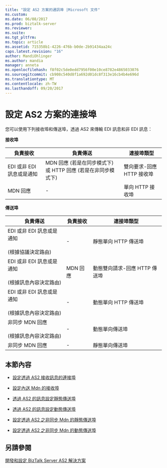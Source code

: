 ```yaml
---
title: "設定 AS2 方案的通訊埠 |Microsoft 文件"
ms.custom: 
ms.date: 06/08/2017
ms.prod: biztalk-server
ms.reviewer: 
ms.suite: 
ms.tgt_pltfrm: 
ms.topic: article
ms.assetid: 715358b1-4226-476b-b0de-2b91434aa24c
caps.latest.revision: "16"
author: MandiOhlinger
ms.author: mandia
manager: anneta
ms.openlocfilehash: f8f02c5de0edd7956f00e10ce8782e4865033076
ms.sourcegitcommit: cb908c540d8f1a692d01dc8f313e16cb4b4e696d
ms.translationtype: MT
ms.contentlocale: zh-TW
ms.lasthandoff: 09/20/2017
---
```

# <a name="configuring-ports-for-an-as2-solution"></a>設定 AS2 方案的連接埠
您可以使用下列接收埠和傳送埠，透過 AS2 來傳輸 EDI 訊息和非 EDI 訊息：  
  
 **接收埠**  
  
|負責接收|負責傳送|連接埠類型|  
|----------------|-------------|------------------|  
|EDI 或非 EDI 訊息或是通知|MDN 回應 (若是在同步模式下) 或 HTTP 回應 (若是在非同步模式下)|雙向要求-回應 HTTP 接收埠|  
|MDN 回應|-|單向 HTTP 接收埠|  
  
 **傳送埠**  
  
|負責傳送|負責接收|連接埠類型|  
|-------------|----------------|------------------|  
|EDI 或非 EDI 訊息或是通知<br /><br /> (根據協議決定路由)|-|靜態單向 HTTP 傳送埠|  
|EDI 或非 EDI 訊息或是通知<br /><br /> (根據訊息內容決定路由)|MDN 回應|動態雙向請求-回應 HTTP 傳送埠|  
|EDI 或非 EDI 訊息或是通知<br /><br /> (根據訊息內容決定路由)|-|動態單向 HTTP 傳送埠|  
|非同步 MDN 回應<br /><br /> (根據訊息內容決定路由)|-|動態單向傳送埠|  
|非同步 MDN 回應|-|靜態單向傳送埠|  
  
## <a name="in-this-section"></a>本節內容  
  
-   [設定透過 AS2 接收訊息的連接埠](../core/configuring-a-receive-port-for-messages-over-as2.md)  
  
-   [設定內送 Mdn 的接收埠](../core/configuring-a-receive-port-for-incoming-mdns.md)  
  
-   [透過 AS2 的訊息設定靜態傳送埠](../core/configuring-a-static-send-port-for-messages-over-as2.md)  
  
-   [透過 AS2 的訊息設定動態傳送埠](../core/configuring-a-dynamic-send-port-for-messages-over-as2.md)  
  
-   [設定透過 AS2 之非同步 Mdn 的靜態傳送埠](../core/configuring-a-static-send-port-for-asynchronous-mdns-over-as2.md)  
  
-   [設定透過 AS2 之非同步 Mdn 的動態傳送埠](../core/configuring-a-dynamic-send-port-for-asynchronous-mdns-over-as2.md)  
  
## <a name="see-also"></a>另請參閱  
 [開發和設定 BizTalk Server AS2 解決方案](../core/developing-and-configuring-biztalk-server-as2-solutions.md)